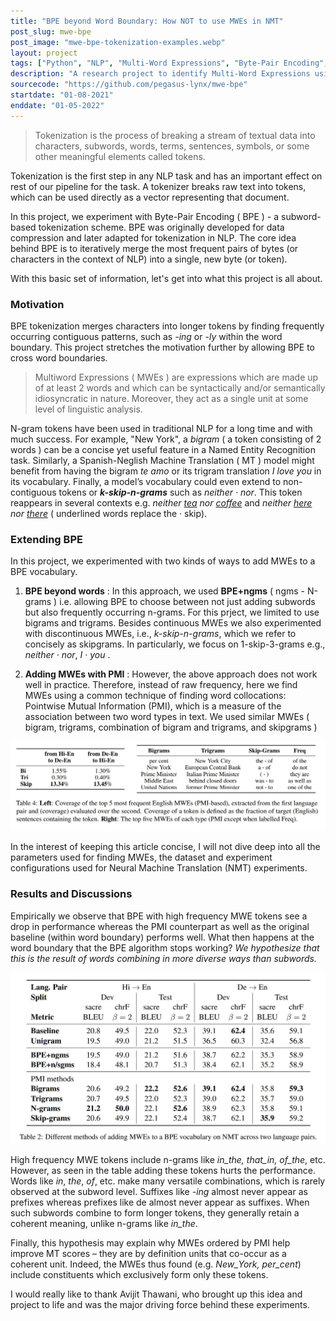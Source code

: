 ```yaml
---
title: "BPE beyond Word Boundary: How NOT to use MWEs in NMT"
post_slug: mwe-bpe
post_image: "mwe-bpe-tokenization-examples.webp"
layout: project
tags: ["Python", "NLP", "Multi-Word Expressions", "Byte-Pair Encoding", "PyTorch", "Transformers"]
description: "A research project to identify Multi-Word Expressions using Byte Pair Encoding."
sourcecode: "https://github.com/pegasus-lynx/mwe-bpe"
startdate: "01-08-2021"
enddate: "01-05-2022"
---
```



> Tokenization is the process of breaking a stream of textual data into characters, subwords, words, terms, sentences, symbols, or some other meaningful elements called tokens.

Tokenization is the first step in any NLP task and has an important effect on rest of our pipeline for the task. A tokenizer breaks raw text into tokens, which can be used directly as a vector representing that document.

In this project, we experiment with Byte-Pair Encoding ( BPE ) - a subword-based tokenization scheme. BPE was originally developed for data compression and later adapted for tokenization in NLP. The core idea behind BPE is to  iteratively merge the most frequent pairs of bytes (or characters in the context of NLP) into a single, new byte (or token).

With this basic set of information, let's get into what this project is all about.

### Motivation

BPE tokenization merges characters into longer tokens by finding frequently occurring contiguous patterns, such as _-ing_ or _-ly_ within the word boundary. This project stretches the motivation further by allowing BPE to cross word boundaries. 

> Multiword Expressions ( MWEs ) are expressions which are made up of at least 2 words and which can be syntactically and/or semantically idiosyncratic in nature. Moreover, they act as a single unit at some level of linguistic analysis.

N-gram tokens have been used in traditional NLP for a long time and with much success. For example, "New York", a _bigram_ ( a token consisting of 2 words ) can be a concise yet useful feature in a Named Entity Recognition task. Similarly, a Spanish-Neglish Machine Translation ( MT ) model might benefit from having the bigram _te amo_ or its trigram translation _I love you_ in its vocabulary. Finally, a model’s vocabulary could even extend to non-contiguous tokens or __*k-skip-n-grams*__ such as *neither · nor*. This token reappears in several contexts e.g. *neither <u>tea</u> nor <u>coffee</u>* and *neither <u>here</u> nor <u>there</u>* ( underlined words replace the · skip).

### Extending BPE

In this project, we experimented with two kinds of ways to add MWEs to a BPE vocabulary.

1. **BPE beyond words** : In this approach, we used **BPE+ngms** ( ngms - N-grams ) i.e. allowing BPE to choose between not just adding subwords but also frequently occurring n-grams. For this prject, we limited to use bigrams and trigrams. Besides continuous MWEs we also experimented with discontinuous MWEs, i.e., *k-skip-n-grams*, which we refer to concisely as skipgrams. In particularly, we focus on 1-skip-3-grams e.g., *neither · nor*, *I · you* .
   
2. **Adding MWEs with PMI** : However, the above approach does not work well in practice. Therefore, instead of raw frequency, here we find MWEs using a common technique of finding word collocations: Pointwise Mutual Information (PMI), which is a measure of the association between two word types in text. We used similar MWEs ( bigram, trigrams, combination of bigram and trigrams, and skipgrams )

![MWE BPE Coverage and Examples](/assets/images/mwe-bpe-coverage-examples.webp)

In the interest of keeping this article concise, I will not dive deep into all the parameters used for finding MWEs, the dataset and experiment configurations used for Neural Machine Translation (NMT) experiments. 

### Results and Discussions

Empirically we observe that BPE with high frequency MWE tokens see a drop in performance whereas the PMI counterpart as well as the original baseline (within word boundary) performs well. What then happens at the word boundary that the BPE algorithm stops working? *We hypothesize that this is the result of words combining in more diverse ways than subwords.*

![MWE BPE Experiment Results](/assets/images/mwe-bpe-score-table.webp)

High frequency MWE tokens include n-grams like *in_the, that_in, of_the*, etc. However, as seen in the table adding these tokens hurts the performance. Words like *in*, *the*, *of*, etc. make many versatile combinations, which is rarely observed at the subword level. Suffixes like *-ing* almost never appear as prefixes whereas prefixes like de almost never appear as suffixes. When such subwords combine to form longer tokens, they generally retain a coherent meaning, unlike n-grams like *in_the*. 

Finally, this hypothesis may explain why MWEs ordered by PMI help improve MT scores – they are by definition units that co-occur as a coherent unit. Indeed, the MWEs thus found (e.g. *New_York, per_cent*) include constituents which exclusively form only these tokens.

I would really like to thank Avijit Thawani, who brought up this idea and project to life and was the major driving force behind these experiments.
